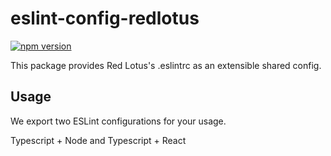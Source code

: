 # eslint-config-redlotus

[![npm version](https://badge.fury.io/js/eslint-config-redlotus.svg)](https://badge.fury.io/js/eslint-config-redlotus)

This package provides Red Lotus's .eslintrc as an extensible shared config.

## Usage

We export two ESLint configurations for your usage.

Typescript + Node and Typescript + React
